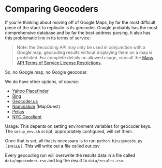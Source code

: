 Comparing Geocoders
===================

If you're thinking about moving off of Google Maps, by far the most difficult piece of the stack to replicate is its geocoder. Google probably has the most comprehensive database and by far the best address parsing. It also has this problematic line in its terms of service:

> Note: the Geocoding API may only be used in conjunction with a Google map; geocoding results without displaying them on a map is prohibited. For complete details on allowed usage, consult the [Maps API Terms of Service License Restrictions](http://code.google.com/apis/maps/terms.html#section_10_12).

So, no Google map, no Google geocoder.

We do have other options, of course:

 - [Yahoo Placefinder][y]
 - [Bing][b]
 - [Geocoder.us][g]
 - [Nominatum][n] (MapQuest)
 - [Pelias][p]
 - [NYC Geoclient][c]

 [y]: http://developer.yahoo.com/geo/placefinder/
 [b]: http://msdn.microsoft.com/en-us/library/cc966793.aspx
 [g]: http://geocoder.us/
 [n]: http://wiki.openstreetmap.org/wiki/Nominatim
 [p]: http://pelias.mapzen.com/
 [c]: https://developer.cityofnewyork.us/api/geoclient-api
 
 Usage: 
 This depents on setting environment variables for geocoder keys. The `setup_env.sh` script, appropriately configured, will set them.
 
 Once that is set, all that is necessary is to run `python bin/geocode.py [INFILE]`. This will write out a file called out.csv
 

Every geocoding run will overwrite the results data in a file called `data/<geocoder>.csv` and log the result to `data/results.csv`.

